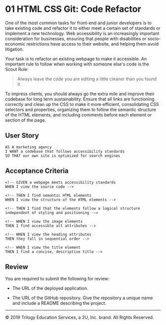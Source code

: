 # 01 HTML CSS Git: Code Refactor

One of the most common tasks for front-end and junior developers is to take existing code and refactor it to either meet a certain set of standards or implement a new technology. Web accessibility is an increasingly important consideration for businesses, ensuring that people with disabilities or socio-economic restrictions have access to their website, and helping them avoid litigation.

Your task is to refactor an existing webpage to make it accessible. An important rule to follow when working with someone else's code is the Scout Rule:

> Always leave the code you are editing a little cleaner than you found it.

To impress clients, you should always go the extra mile and improve their codebase for long term sustainability. Ensure that all links are functioning correctly and clean up the CSS to make it more efficient, consolidating CSS selectors and properties, organizing them to follow the semantic structure of the HTML elements, and including comments before each element or section of the page.

## User Story

```
AS A marketing agency
I WANT a codebase that follows accessibility standards
SO THAT our own site is optimized for search engines
```

## Acceptance Criteria

```
<!-- GIVEN a webpage meets accessibility standards
WHEN I view the source code -->

<!-- THEN I find semantic HTML elements
WHEN I view the structure of the HTML elements -->

<!-- THEN I find that the elements follow a logical structure independent of styling and positioning -->

<!-- WHEN I view the image elements
THEN I find accessible alt attributes -->

<!-- WHEN I view the heading attributes
THEN they fall in sequential order -->

<!-- WHEN I view the title element
THEN I find a concise, descriptive title -->
```

## Review

You are required to submit the following for review:

* The URL of the deployed application.

* The URL of the GitHub repository. Give the repository a unique name and include a README describing the project.  

- - -
© 2019 Trilogy Education Services, a 2U, Inc. brand. All Rights Reserved.
